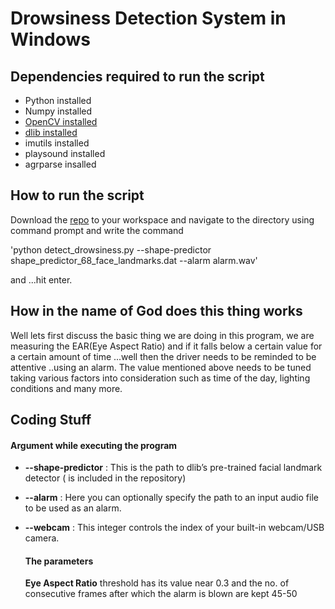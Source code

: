 # Drowsiness Detection System in Windows

## Dependencies required to run the script

* Python installed
* Numpy installed 
* [OpenCV installed](<https://www.learnopencv.com/install-opencv3-on-windows/>)
* [dlib installed](<https://www.learnopencv.com/install-dlib-on-windows/>)
* imutils installed
* playsound installed
* agrparse insalled

## How to run the script

Download the [repo](<https://github.com/amancodeblast/Drowsiness-Detection-OpenCV->) to your workspace and navigate to the directory using command prompt and write the command 

'python detect_drowsiness.py --shape-predictor shape_predictor_68_face_landmarks.dat --alarm alarm.wav'

and ...hit enter.

## How in the name of God does this thing works

Well lets first discuss the basic thing we are doing in this program, we are measuring the EAR(Eye Aspect Ratio) and if it falls below a certain value for a certain amount of time ...well then the driver needs to be reminded to be attentive ..using an alarm. The value mentioned above needs to be tuned taking various factors into consideration such as time of the day, lighting conditions and many more. 

 

## Coding Stuff

#### Argument while executing the program



* **--shape-predictor** : This is the path to dlib’s pre-trained facial landmark detector ( is included in the repository)                                                                                                                                                                   

* **--alarm** : Here you can optionally specify the path to an input audio file to be used as an alarm.

* **--webcam** :  This integer controls the index of your built-in webcam/USB camera.

  

  #### The parameters

  **Eye Aspect Ratio** threshold has its value near 0.3 and the no. of consecutive frames after which the alarm is blown are kept 45-50

  

